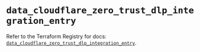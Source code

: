# `data_cloudflare_zero_trust_dlp_integration_entry`

Refer to the Terraform Registry for docs: [`data_cloudflare_zero_trust_dlp_integration_entry`](https://registry.terraform.io/providers/cloudflare/cloudflare/5.9.0/docs/data-sources/zero_trust_dlp_integration_entry).
